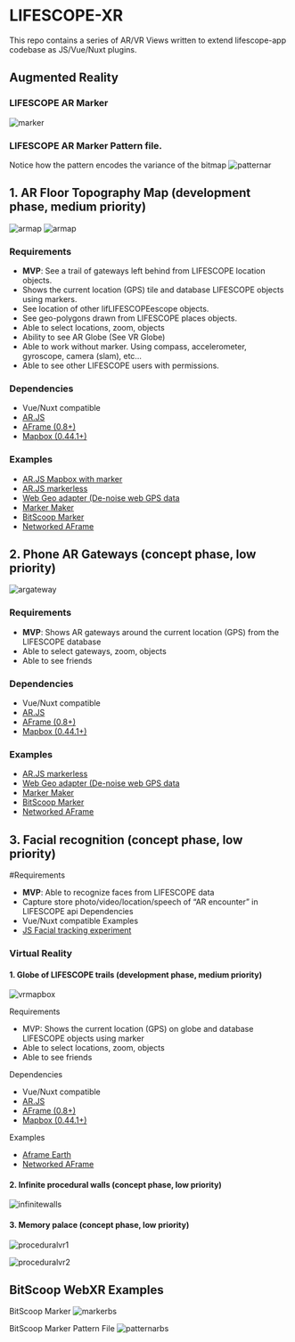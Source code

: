 # LIFESCOPE-XR
This repo contains a series of AR/VR Views written to extend lifescope-app codebase as JS/Vue/Nuxt plugins.

## Augmented Reality

### LIFESCOPE AR Marker
![marker]

### LIFESCOPE AR Marker Pattern file. 

Notice how the pattern encodes the variance of the bitmap
![patternar]

## 1. AR Floor Topography Map (development phase, medium priority)

![armap][armap]
![armap][armap2]

### Requirements
- **MVP**: See a trail of gateways left behind from LIFESCOPE location objects.
- Shows the current location (GPS) tile and database LIFESCOPE objects using markers.
- See location of other lifLIFESCOPEescope objects.
- See geo-polygons drawn from LIFESCOPE places objects.
- Able to select locations, zoom, objects
- Ability to see AR Globe (See VR Globe)
- Able to work without marker. Using compass, accelerometer, gyroscope, camera (slam), etc…
- Able to see other LIFESCOPE users with permissions.

### Dependencies
- Vue/Nuxt compatible
- [AR.JS](https://github.com/jeromeetienne/AR.js/tree/master/aframe/demos/demo-mapbox)
- [AFrame (0.8+)](https://aframe.io/)
- [Mapbox (0.44.1+)](https://www.mapbox.com/mapbox-gl-js/api/)

### Examples
- [AR.JS Mapbox with marker](https://github.com/jeromeetienne/AR.js/tree/master/aframe/demos/demo-mapbox)
- [AR.JS markerless](https://github.com/1d10t/test)
- [Web Geo adapter (De-noise web GPS data](https://github.com/Esri/html5-geolocation-tool-js/blob/master/js/GeolocationHelper.js)
- [Marker Maker](https://jeromeetienne.github.io/AR.js/three.js/examples/marker-training/examples/generator.html)
- [BitScoop Marker](https://github.com/LifeScopeLabs/lifescopelabs.github.io/tree/master/assets/xr)
- [Networked AFrame](https://github.com/networked-aframe/networked-aframe#more-examples)

## 2. Phone AR Gateways (concept phase, low priority)

![argateway]

### Requirements
- **MVP**: Shows AR gateways around the current location (GPS) from the LIFESCOPE database
- Able to select gateways, zoom, objects
- Able to see friends

### Dependencies
- Vue/Nuxt compatible
- [AR.JS](https://github.com/jeromeetienne/AR.js/tree/master/aframe/demos/demo-mapbox)
- [AFrame (0.8+)](https://aframe.io/)
- [Mapbox (0.44.1+)](https://www.mapbox.com/mapbox-gl-js/api/)

### Examples
- [AR.JS markerless](https://github.com/1d10t/test)
- [Web Geo adapter (De-noise web GPS data](https://github.com/Esri/html5-geolocation-tool-js/blob/master/js/GeolocationHelper.js)
- [Marker Maker](https://jeromeetienne.github.io/AR.js/three.js/examples/marker-training/examples/generator.html)
- [BitScoop Marker](https://github.com/LifeScopeLabs/lifescopelabs.github.io/tree/master/assets/xr)
- [Networked AFrame](https://github.com/networked-aframe/networked-aframe#more-examples)

## 3. Facial recognition (concept phase, low priority)
#Requirements
- **MVP**: Able to recognize faces from LIFESCOPE data
- Capture store photo/video/location/speech of “AR encounter” in LIFESCOPE api
Dependencies
 - Vue/Nuxt compatible
Examples
- [JS Facial tracking experiment](https://tastenkunst.github.io/brfv4_javascript_examples/)

### Virtual Reality
#### 1. Globe of LIFESCOPE trails (development phase, medium priority)

![vrmapbox]

Requirements
- MVP: Shows the current location (GPS) on globe and database LIFESCOPE objects using marker
- Able to select locations, zoom, objects
- Able to see friends

Dependencies
- Vue/Nuxt compatible
- [AR.JS](https://github.com/jeromeetienne/AR.js/tree/master/aframe/demos/demo-mapbox)
- [AFrame (0.8+)](https://aframe.io/)
- [Mapbox (0.44.1+)](https://www.mapbox.com/mapbox-gl-js/api/)

Examples
- [Aframe Earth](https://github.com/leemark/aframe-earth)
- [Networked AFrame](https://github.com/networked-aframe/networked-aframe#more-examples)

#### 2. Infinite procedural walls (concept phase, low priority)

![infinitewalls]

#### 3. Memory palace (concept phase, low priority)

![proceduralvr1]

![proceduralvr2]

## BitScoop WebXR Examples

BitScoop Marker
![markerbs]

BitScoop Marker Pattern File
![patternarbs]

[armap]:https://lifescopelabs.github.io/assets/maps/ar-phone-topo-mapbox.jpg
[armap2]:https://lifescopelabs.github.io/assets/maps/ar-phone-topo-mapbox2.jpg

[patternar]:https://lifescopelabs.github.io/assets/xr/marker-patt-file.png
[marker]:https://lifescopelabs.github.io/assets/xr/marker.png

[patternarbs]:https://lifescopelabs.github.io/assets/xr/bitscoop-marker-patt-file.png
[markerbs]:https://lifescopelabs.github.io/assets/xr/bitscoop-marker.png

[vrmapbox]:https://lifescopelabs.github.io/assets/wireframes/vr-maps-aframe-mapbox.png
[argateway]:https://lifescopelabs.github.io/assets/wireframes/ar-phone-gateway.png
[infinitewalls]:https://lifescopelabs.github.io/assets/wireframes/PlayCanvasLifeScopeGalleryWireframes.png
[proceduralvr1]:https://lifescopelabs.github.io/assets/wireframes/ProceduralAFrame1.png
[proceduralvr2]:https://lifescopelabs.github.io/assets/wireframes/ProceduralAFrame2.png
<!--stackedit_data:
eyJoaXN0b3J5IjpbMTM3MTgzNjE3M119
-->